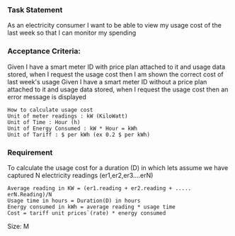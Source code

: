 ### Task Statement 
As an electricity consumer I want to be able to view my usage cost of the last week so that I can monitor my spending

### Acceptance Criteria:
Given I have a smart meter ID with price plan attached to it and usage data stored, when I request the usage cost then I am shown the correct cost of last week's usage
Given I have a smart meter ID without a price plan attached to it and usage data stored, when I request the usage cost then an error message is displayed

```
How to calculate usage cost
Unit of meter readings : kW (KiloWatt)
Unit of Time : Hour (h)
Unit of Energy Consumed : kW * Hour = kWh
Unit of Tariff : $ per kWh (ex 0.2 $ per kWh)
```

### Requirement
To calculate the usage cost for a duration (D) in which lets assume we have captured N electricity readings (er1,er2,er3....erN)

```
Average reading in KW = (er1.reading + er2.reading + ..... erN.Reading)/N
Usage time in hours = Duration(D) in hours
Energy consumed in kWh = average reading * usage time
Cost = tariff unit prices`(rate) * energy consumed
```

Size: M